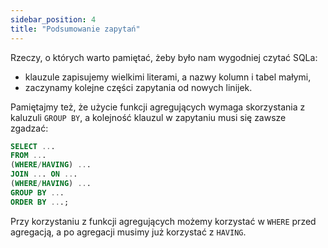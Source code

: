 ```yaml
---
sidebar_position: 4
title: "Podsumowanie zapytań"
---
```


Rzeczy, o których warto pamiętać, żeby było nam wygodniej czytać SQLa:

- klauzule zapisujemy wielkimi literami, a nazwy kolumn i tabel małymi,
- zaczynamy kolejne części zapytania od nowych linijek.

Pamiętajmy też, że użycie funkcji agregujących wymaga skorzystania z kaluzuli
`GROUP BY`, a kolejność klauzul w zapytaniu musi się zawsze zgadzać:

```sql
SELECT ...
FROM ...
(WHERE/HAVING) ...
JOIN ... ON ...
(WHERE/HAVING) ...
GROUP BY ...
ORDER BY ...;
```

Przy korzystaniu z funkcji agregujących możemy korzystać w `WHERE` przed
agregacją, a po agregacji musimy już korzystać z `HAVING`.
